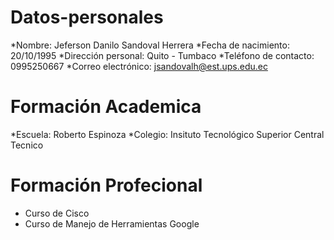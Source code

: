 # Datos-personales 
*Nombre: Jeferson Danilo Sandoval Herrera
*Fecha de nacimiento: 20/10/1995
*Dirección personal: Quito - Tumbaco
*Teléfono de contacto: 0995250667
*Correo electrónico: jsandovalh@est.ups.edu.ec

# Formación Academica
*Escuela: Roberto Espinoza
*Colegio: Insituto Tecnológico Superior Central Tecnico

# Formación Profecional
 - Curso de Cisco
 - Curso de Manejo de Herramientas Google
